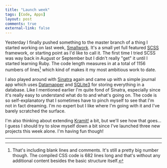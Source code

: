 ```yaml
---
title: "Launch week" 
tags: [Code, Apps]
layout: post
comments: true
external-link: false
---
```


Yesterday I finally pushed something to the master branch of a thing I started working on last week, [Smallwork](# "Smallwork"). It's a small yet full featured [SCSS](http://sass-lang.com/ "SCSS") framework, or starting point as I'd like to call it. The first time I tried SCSS was way back in August or September but I didn't really "get" it until I started learning Ruby. The code length measures in at a total of 1156 numbers of lines[^20130112-1] which kind of makes it my most ambitious work to date.

I also played around with [Sinatra](http://www.sinatrarb.com/ "Sinatra") again and came up with a simple journal app which uses [Datamapper](http://datamapper.org/ "Datamapper") and [SQLite3](http://www.sqlite.org/ "SQLite 3") for storing everything in a database. Like I mentioned earlier I'm quite fond of Sinatra, especially since it's really easy to understand what do to and what's going on. The code is so self-explanatory that I sometimes have to pinch myself to see that I'm not in fact dreaming. I'm no expert but I like where I'm going with it and I've barely scratched the surface.

I'm also thinking about extending [Kramit!](http://kramit.ellengummesson.com/ "Kramit!") a bit, but we'll see how that goes... I guess I should try to slow myself down a bit since I've launched three new projects this week alone. I'm having fun though!

***

[^20130112-1]: That's including blank lines and comments. It's still a pretty big number though. The compiled CSS code is 682 lines long and that's without any additional content besides the basic structure itself.
